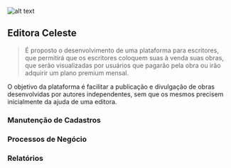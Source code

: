 ![alt text](https://static.wixstatic.com/media/082347_acfaacf9e6c04772957cde1365915b4c~mv2.png)
## Editora Celeste

> É proposto o desenvolvimento de uma plataforma para escritores, que permitirá que os escritores coloquem suas à venda suas obras, que serão visualizadas por usuários que pagarão pela obra ou irão adquirir um plano premium mensal. 

O objetivo da plataforma é facilitar a publicação e divulgação de obras desenvolvidas por autores independentes, sem que os mesmos precisem inicialmente da ajuda de uma editora.

### Manutenção de Cadastros

### Processos de Negócio

### Relatórios
